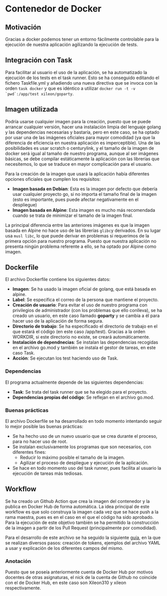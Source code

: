 # Contenedor de Docker

## Motivación

Gracias a docker podemos tener un entorno fácilmente controlable para la ejecución de nuestra aplicación agilizando la ejecución de tests.

## Integración con Task

Para facilitar al usuario el uso de la aplicación, se ha automatizado la ejecución de los tests en el task runner. Esto se ha conseguido editando el fichero Taskfile.yml y añadiendo una nueva directiva que se invoca con la orden ```task docker``` y que es idéntico a utilizar ```docker run -t -v `pwd`:/app/test xileon/goparty```.

## Imagen utilizada

Podría usarse cualquier imagen para la creación, puesto que se puede arrancar cualquier versión, hacer una instalación limpia del lenguaje golang y las dependencias necesarias y bastaría, pero en este caso, se ha optado por usar una de las imágenes oficiales para mayor comodidad (ya que la diferencia de eficiencia en nuestra aplicación es imperceptible). Una de las posibilidades es usar scratch o centurylink, y el tamaño de la imagen de docker será igual al tamaño de nuestro programa, aunque al ser imágenes básicas, se debe compilar estáticamente la aplicación con las librerías que necesitemos, lo que se traduce en mayor complicación para el usuario.

Para la creación de la imagen que usará la aplicación había diferentes opciones oficiales que cumplen los requisitos:
- **Imagen basada en Debian**: Esta es la imagen por defecto que debería usar cualquier proyecto go, si no importa el tamaño final de la imagen (esto es importante, pues puede afectar negativamente en el despliegue)
- **Imagen basada en Alpine**: Esta imagen es mucho más recomendada cuando se trata de minimizar el tamaño de la imagen final.

La principal diferencia entre las anteriores imágenes es que la imagen basada en Alpine no hace uso de las librerías ```glibc```y derivados. En su lugar usa ```musl libc```, lo que puede derivar en problemas si requerimos de la primera opción para nuestro programa. Puesto que nuestra aplicación no presenta ningún problema referente a ello, se ha optado por Alpine como imagen.

## Dockerfile

El archivo Dockerfile contiene los siguientes datos:
- **Imagen**: Se ha usado la imagen oficial de golang, que está basada en alpine.
- **Label**: Se especifica el correo de la persona que mantiene el proyecto.
- **Creación de usuario**: Para evitar el uso de nuestro programa con privilegios de administrador (con los problemas que ello conlleva), se ha creado un usuario, en este caso llamado **goparty** y se cambia a él para hacer uso de la aplicación de forma segura.
- **Directorio de trabajo**: Se ha especificado el directorio de trabajo en el que estará el código (en este caso /app/test). Gracias a la orden WORKDIR, si este directorio no existe, se creará automáticamente.
- **Instalación de dependnecias**: Se instalan las dependencias recogidas en el archivo go.mod y también se instala el gestor de tareas, en este caso Task.
- **Acción**: Se ejecutan los test haciendo uso de Task.

### Dependencias

El programa actualmente depende de las siguientes dependencias:
- **Task**: Se trata del task runner que se ha elegido para el proyecto.
- **Dependencias propias del código**: Se reflejan en el archivo go.mod.

### Buenas prácticas

El archivo Dockerfile se ha desarrollado en todo momento intentando seguir lo mejor posible las buenas prácticas:
- Se ha hecho uso de un nuevo usuario que se crea durante el proceso, para no hacer uso de root.
- Se instalan exclusivamente los programas que son necesarios, con diferentes fines:
    - Reducir lo máximo posible el tamaño de la imagen.
    - Agilizar el proceso de despliegue y ejecución de la aplicación.
- Se hace en todo momento uso del task runner, pues facilita al usuario la ejecución de tareas más tediosas.

## Workflow

Se ha creado un Github Action que crea la imagen del contenedor y la publica en Docker Hub de forma automática.
La idea principal de este workflow es que solo construya la imagen cada vez que se hace push a la rama maestra, pues es en el caso en el que el código ha sido aprobado. Para la ejecución de este objetivo también se ha permitido la construcción de la imagen a partir de los Pull Request (principalmente por comodidad).

Para el desarrollo de este archivo se ha seguido la siguiente [guía](https://docs.docker.com/ci-cd/github-actions/), en la que se realizan diversos pasos: creación de tokens, ejemplos del archivo YAML a usar y explicación de los diferentes campos del mismo.

### Anotación

Puesto que se poseía anteriormente cuenta de Docker Hub por motivos docentes de otras asignaturas, el nick de la cuenta de Github no coincide con el de Docker Hub, en este caso son Xileon310 y xileon respectivamente.

